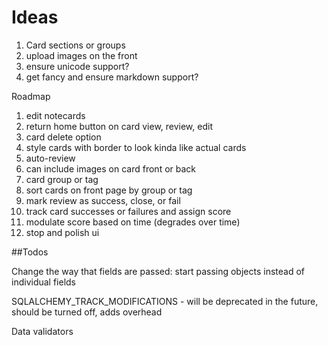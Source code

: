 # Ideas

1. Card sections or groups
2. upload images on the front
3. ensure unicode support?
4. get fancy and ensure markdown support?

Roadmap
1. edit notecards
2. return home button on card view, review, edit
3. card delete option
4. style cards with border to look kinda like actual cards
4. auto-review
5. can include images on card front or back
4. card group or tag
5. sort cards on front page by group or tag
7. mark review as success, close, or fail
8. track card successes or failures and assign score
9. modulate score based on time (degrades over time)
10. stop and polish ui


##Todos

Change the way that fields are passed: start passing objects instead of individual fields

SQLALCHEMY_TRACK_MODIFICATIONS - will be deprecated in the future, should be turned off, adds overhead

Data validators